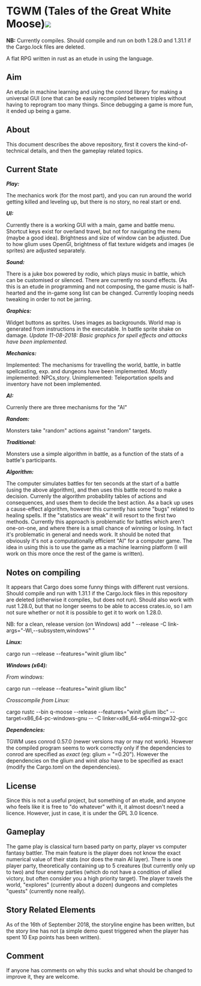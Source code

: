 # TGWM (Tales of the Great White Moose)[<img src="https://api.travis-ci.org/aleshaleksey/TGWM.svg?branch=master">](https://travis-ci.org/aleshaleksey/TGWM)

**NB:** Currently compiles. Should compile and run on both 1.28.0 and 1.31.1 if the Cargo.lock files are deleted.

A flat RPG written in rust as an etude in using the language.

Aim
---
An etude in machine learning and using the conrod library for making a universal
GUI (one that can be easily recompiled between triples without having to reprogram
too many things. Since debugging a game is more fun, it ended up being a game.

About
-----
This document describes the above repository, first it covers the kind-of-technical details,
and then the gameplay related topics.


Current State
-------------
***Play:***

The mechanics work (for the most part), and you can run around the world getting killed and leveling up, but there is no story,
no real start or end.

***UI:***

Currently there is a working GUI with a main, game and battle menu.
Shortcut keys exist for overland travel, but not for navigating the menu (maybe a good idea).
Brightness and size of window can be adjusted. Due to how glium uses OpenGl, brightness of flat
texture widgets and images (ie sprites) are adjusted separately.

***Sound:***

There is a juke box powered by rodio, which plays music in battle, which can be customised or silenced.
There are currently no sound effects. (As this is an etude in programming and not composing, the game
music is half-hearted and the in-game song list can be changed. Currently looping needs tweaking in order to not be jarring.

***Graphics:***

Widget buttons as sprites. Uses images as backgrounds. World map is generated from instructions in the executable.
In battle sprite shake on damage.
*Update 11-08-2018: Basic graphics for spell effects and attacks have been implemented.*

***Mechanics:***

Implemented: The mechanisms for travelling the world, battle, in battle spellcasting,
exp. and dungeons have been implemented.
Mostly implemented: NPCs,story.
Unimplemented: Teleportation spells and inventory have not been implemented.

***AI:***

Currenly there are three mechanisms for the "AI"

***Random:***

Monsters take "random" actions against "random" targets.

***Traditional:***

Monsters use a simple algorithm in battle, as a function of the stats of a battle's participants.

***Algorithm:***

The computer simulates battles for ten seconds at the start of a battle (using the above algorithm),
and then uses this battle record to make a decision. Currenly the algorithm probability tables of actions and
consequences, and uses them to decide the best action. As a back up uses a cause-effect algorithm, however this currently has some "bugs" related to healing spells. If the "statistics are weak" it will resort to the first
two methods. Currently this approach is problematic for battles which aren't one-on-one, and where there is a
small chance of winning or losing. In fact it's problematic in general and needs work. It should be noted that obviously it's not a computationally efficient "AI" for a computer game. The idea in using this is to use the game as a machine learning platform (I will work on this more once the rest of the game is written).

Notes on compiling
------------------
It appears that Cargo does some funny things with different rust versions. Should compile and run with 1.31.1 if the Cargo.lock files in this repository are deleted (otherwise it compiles, but does not run). Should also work with rust 1.28.0, but that no longer seems to be able to access crates.io, so I am not sure whether or not it is possible to get it to work on 1.28.0.

NB: for a clean, release version (on Windows) add " --release -C link-args="-Wl,--subsystem,windows" "

***Linux:***

cargo run --release --features="winit glium libc"

***Windows (x64):***

*From windows:*

cargo run --release --features="winit glium libc"

*Crosscompile from Linux:*

cargo rustc --bin q-moose --release --features="winit glium libc" --target=x86_64-pc-windows-gnu -- -C linker=x86_64-w64-mingw32-gcc

***Dependencies:***

TGWM uses conrod 0.57.0 (newer versions may or may not work). However the compiled program seems to work correctly only if the dependencies to conrod are specified as *exact* (eg: glium = "=0.20"). However the dependencies on the glium and winit *also* have to be specified as exact (modify the Cargo.toml on the dependencies).


License
-------
Since this is not a useful project, but something of an etude, and anyone who feels like it
is free to "do whatever" with it, it almost doesn't need a licence. However, just in case,
it is under the GPL 3.0 licence.

Gameplay
--------
The game play is classical turn based party on party, player vs computer fantasy battler. The main feature is the player does not know the exact numerical value of their stats (nor does the main AI layer). There is one player party, theoretically containing up to 5 creatures (but currently only up to two) and four enemy parties (which do not have a condition of allied victory, but often consider you a high priority target).
The player travels the world, "explores" (currently about a dozen) dungeons and completes "quests" (currently none really).

Story Related Elements
----------------------
As of the 16th of September 2018, the storyline engine has been written, but the story line has not (a simple demo quest triggered when the player has spent 10 Exp points has been written).

Comment
-------
If anyone has comments on why this sucks and what should be changed to improve it, they are welcome.
